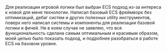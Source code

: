 
Для реализации игровой логики был выбран ECS подход из-за интереса к новой для меня технологии.
Написал базовый ECS фреймворк без оптимизаций, дебаг систем и других полезных utility инструментов, поверх него написал системы и компоненты для реализации базовой логики и фичей.
Ни в коем случае не заявляю, что вся функциональность сделана самым оптимальным и красивым образом, моей целью было показать подход, и подробнее разобраться в работе ECS на базовом уровне.
